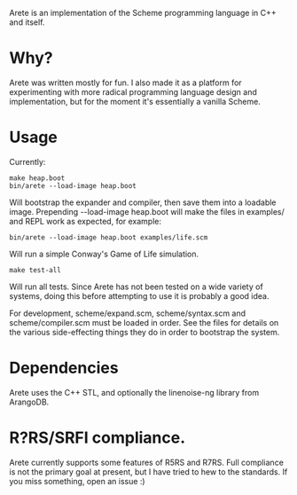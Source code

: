 Arete is an implementation of the Scheme programming language in C++ and itself.

# Why?

Arete was written mostly for fun. I also made it as a platform for experimenting with more radical programming language
design and implementation, but for the moment it's essentially a vanilla Scheme. 

# Usage

Currently:

    make heap.boot
    bin/arete --load-image heap.boot

Will bootstrap the expander and compiler, then save them into a loadable image. Prepending --load-image heap.boot will
make the files in examples/ and REPL work as expected, for example:

    bin/arete --load-image heap.boot examples/life.scm

Will run a simple Conway's Game of Life simulation.

    make test-all

Will run all tests. Since Arete has not been tested on a wide variety of systems, doing this before
attempting to use it is probably a good idea.

For development, scheme/expand.scm, scheme/syntax.scm and scheme/compiler.scm must be loaded in order. See the files
for details on the various side-effecting things they do in order to bootstrap the system.

# Dependencies

Arete uses the C++ STL, and optionally the linenoise-ng library from ArangoDB.

# R?RS/SRFI compliance.

Arete currently supports some features of R5RS and R7RS. Full compliance is not the primary goal at present, but I have
tried to hew to the standards. If you miss something, open an issue :)

